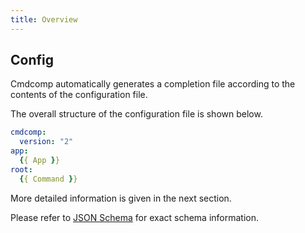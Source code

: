 ```yaml
---
title: Overview
---
```


## Config

Cmdcomp automatically generates a completion file according to the contents of
the configuration file.

The overall structure of the configuration file is shown below.

```yaml
cmdcomp:
  version: "2"
app:
  {{ App }}
root:
  {{ Command }}
```

More detailed information is given in the next section.

Please refer to
[JSON Schema](https://raw.githubusercontent.com/yassun7010/cmdcomp/main/docs/config.schema.json)
for exact schema information.
